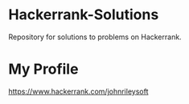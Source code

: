 # Hackerrank-Solutions
Repository for solutions to problems on Hackerrank.

# My Profile
https://www.hackerrank.com/johnrileysoft
